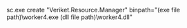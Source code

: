 sc.exe create "Veriket.Resource.Manager" binpath="(exe file path)\worker4.exe (dll file path)\worker4.dll"
